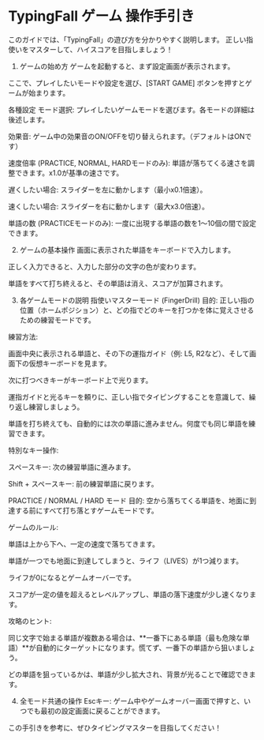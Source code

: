# TypingFall ゲーム 操作手引き
このガイドでは、「TypingFall」の遊び方を分かりやすく説明します。
正しい指使いをマスターして、ハイスコアを目指しましょう！

1. ゲームの始め方
ゲームを起動すると、まず設定画面が表示されます。

ここで、プレイしたいモードや設定を選び、[START GAME] ボタンを押すとゲームが始まります。

各種設定
モード選択: プレイしたいゲームモードを選びます。各モードの詳細は後述します。

効果音: ゲーム中の効果音のON/OFFを切り替えられます。（デフォルトはONです）

速度倍率 (PRACTICE, NORMAL, HARDモードのみ):
単語が落ちてくる速さを調整できます。x1.0が基準の速さです。

遅くしたい場合: スライダーを左に動かします（最小x0.1倍速）。

速くしたい場合: スライダーを右に動かします（最大x3.0倍速）。

単語の数 (PRACTICEモードのみ):
一度に出現する単語の数を1～10個の間で設定できます。

2. ゲームの基本操作
画面に表示された単語をキーボードで入力します。

正しく入力できると、入力した部分の文字の色が変わります。

単語をすべて打ち終えると、その単語は消え、スコアが加算されます。

3. 各ゲームモードの説明
指使いマスターモード (FingerDrill)
目的: 正しい指の位置（ホームポジション）と、どの指でどのキーを打つかを体に覚えさせるための練習モードです。

練習方法:

画面中央に表示される単語と、その下の運指ガイド（例: L5, R2など）、そして画面下の仮想キーボードを見ます。

次に打つべきキーがキーボード上で光ります。

運指ガイドと光るキーを頼りに、正しい指でタイピングすることを意識して、繰り返し練習しましょう。

単語を打ち終えても、自動的には次の単語に進みません。何度でも同じ単語を練習できます。

特別なキー操作:

スペースキー: 次の練習単語に進みます。

Shift + スペースキー: 前の練習単語に戻ります。

PRACTICE / NORMAL / HARD モード
目的: 空から落ちてくる単語を、地面に到達する前にすべて打ち落とすゲームモードです。

ゲームのルール:

単語は上から下へ、一定の速度で落ちてきます。

単語が一つでも地面に到達してしまうと、ライフ（LIVES）が1つ減ります。

ライフが0になるとゲームオーバーです。

スコアが一定の値を超えるとレベルアップし、単語の落下速度が少し速くなります。

攻略のヒント:

同じ文字で始まる単語が複数ある場合は、**一番下にある単語（最も危険な単語）**が自動的にターゲットになります。慌てず、一番下の単語から狙いましょう。

どの単語を狙っているかは、単語が少し拡大され、背景が光ることで確認できます。

4. 全モード共通の操作
Escキー: ゲーム中やゲームオーバー画面で押すと、いつでも最初の設定画面に戻ることができます。

この手引きを参考に、ぜひタイピングマスターを目指してください！